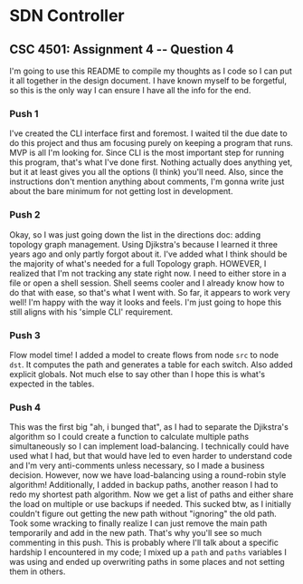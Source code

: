 # SDN Controller

## CSC 4501: Assignment 4 -- Question 4

I'm going to use this README to compile my thoughts as I code so I can put it all together in the design document. I have known myself to be forgetful, so this is the only way I can ensure I have all the info for the end.

### Push 1

I've created the CLI interface first and foremost. I waited til the due date to do this project and thus am focusing purely on keeping a program that runs. MVP is all I'm looking for. Since CLI is the most important step for running this program, that's what I've done first. Nothing actually does anything yet, but it at least gives you all the options (I think) you'll need. Also, since the instructions don't mention anything about comments, I'm gonna write just about the bare minimum for not getting lost in development.

### Push 2

Okay, so I was just going down the list in the directions doc: adding topology graph management. Using Djikstra's because I learned it three years ago and only partly forgot about it. I've added what I think should be the majority of what's needed for a full Topology graph. HOWEVER, I realized that I'm not tracking any state right now. I need to either store in a file or open a shell session. Shell seems cooler and I already know how to do that with ease, so that's what I went with. So far, it appears to work very well! I'm happy with the way it looks and feels. I'm just going to hope this still aligns with his 'simple CLI' requirement.

### Push 3

Flow model time! I added a model to create flows from node `src` to node `dst`. It computes the path and generates a table for each switch. Also added explicit globals. Not much else to say other than I hope this is what's expected in the tables.

### Push 4

This was the first big "ah, i bunged that", as I had to separate the Djikstra's algorithm so I could create a function to calculate multiple paths simultaneously so I can implement load-balancing. I technically could have used what I had, but that would have led to even harder to understand code and I'm very anti-comments unless necessary, so I made a business decision. However, now we have load-balancing using a round-robin style algorithm! Additionally, I added in backup paths, another reason I had to redo my shortest path algorithm. Now we get a list of paths and either share the load on multiple or use backups if needed. This sucked btw, as I initially couldn't figure out getting the new path without "ignoring" the old path. Took some wracking to finally realize I can just remove the main path temporarily and add in the new path. That's why you'll see so much commenting in this push. This is probably where I'll talk about a specific hardship I encountered in my code; I mixed up a `path` and `paths` variables I was using and ended up overwriting paths in some places and not setting them in others.
